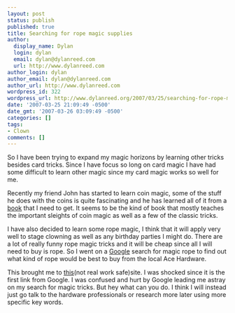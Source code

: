 ```yaml
---
layout: post
status: publish
published: true
title: Searching for rope magic supplies
author:
  display_name: Dylan
  login: dylan
  email: dylan@dylanreed.com
  url: http://www.dylanreed.com
author_login: dylan
author_email: dylan@dylanreed.com
author_url: http://www.dylanreed.com
wordpress_id: 322
wordpress_url: http://www.dylanreed.org/2007/03/25/searching-for-rope-magic-supplies/
date: '2007-03-25 21:09:49 -0500'
date_gmt: '2007-03-26 03:09:49 -0500'
categories: []
tags:
- Clown
comments: []
---
```

<p>So I have been trying to expand my magic horizons by learning other tricks besides card tricks. Since I have focus so long on card magic I have had some difficult to learn other magic since my card magic works so well for me.</p>
<p>Recently my friend John has started to learn coin magic, some of the stuff he does with the coins is quite fascinating and he has learned all of it from a <a href="http://www.amazon.com/Modern-Coin-Magic-J-Bobo/dp/0486242587">book</a> that I need to get. It seems to be the kind of book that mostly teaches the important sleights of coin magic as well as a few of the classic tricks.</p>
<p>I have also decided to learn some rope magic, I think that it will apply very well to stage clowning as well as any birthday parties I might do. There are a lot of really funny rope magic tricks and it will be cheap since all I will need to buy is rope. So I went on a <a href="http://www.google.com/search?q=rope+magic&ie=utf-8&oe=utf-8&aq=t&rls=org.mozilla:en-US:official&client=firefox-a">Google</a> search for magic rope to find out what kind of rope would be best to buy from the local Ace Hardware.</p>
<p>This brought me to <a href="http://ropemagic.art.coocan.jp/">this</a>(not real work safe)site. I was shocked since it is the first link from Google. I was confused and hurt by Google leading me astray on my search for magic tricks. But hey what can you do. I think I will instead just go talk to the hardware professionals or research more later using more specific key words.</p>
